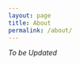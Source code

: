 ```yaml
---
layout: page
title: About
permalink: /about/
---
```


*To be Updated*


[jekyll-organization]: https://github.com/jekyll
